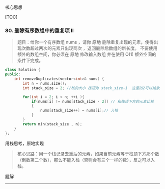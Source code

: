 
核心思想


[TOC]


### 80. 删除有序数组中的重复项 II

> 题目：给你一个有序数组 nums ，请你 原地 删除重复出现的元素，使得出现次数超过两次的元素只出现两次 ，返回删除后数组的新长度。
不要使用额外的数组空间，你必须在 原地 修改输入数组 并在使用 O(1) 额外空间的条件下完成。


```cpp
class Solution {
public:
    int removeDuplicates(vector<int>& nums) {
        int n = nums.size();
        int stack_size = 2; //栈的大小 栈顶为 stack_size-1  这里的2可以抽象成k

        for(int i = 2; i < n; ++i ){
            if(nums[i] != nums[stack_size - 2]) // 和栈顶下方的元素比较
            {
                nums[stack_size++] = nums[i];// 入栈
            }
        }
        return min(stack_size , n);
    }
};
```
用栈思考，原地实现
> 核心思路：用一个栈记录去重后的元素，如果当前元素等于栈顶下方那个数（倒数第二个数），那么不能入栈（否则会有三个一样的数），反之可以入栈。

<a herf = 'https://leetcode.cn/problems/remove-duplicates-from-sorted-array-ii/solutions/3060042/yong-zhan-si-kao-yuan-di-shi-xian-python-zw8l'>题解</a>

---

